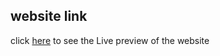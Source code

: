 ## website link
click [here]([[https://sumanislam.github.io/background-generator/](https://firebase-auth-exercise.vercel.app/)]) to see the Live preview of the website
